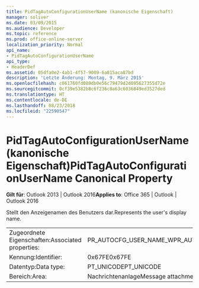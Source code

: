 ```yaml
---
title: PidTagAutoConfigurationUserName (kanonische Eigenschaft)
manager: soliver
ms.date: 03/09/2015
ms.audience: Developer
ms.topic: reference
ms.prod: office-online-server
localization_priority: Normal
api_name:
- PidTagAutoConfigurationUserName
api_type:
- HeaderDef
ms.assetid: 05dfa0e2-4ab1-4f57-9009-6a815aca87bd
description: 'Letzte Änderung: Montag, 9. März 2015'
ms.openlocfilehash: c061760fd089db0e56c79479d2d095627355d72e
ms.sourcegitcommit: 0cf39e5382b8c6f236c8a63c6036849ed3527ded
ms.translationtype: HT
ms.contentlocale: de-DE
ms.lasthandoff: 08/23/2018
ms.locfileid: "22590547"
---
```

# <a name="pidtagautoconfigurationusername-canonical-property"></a><span data-ttu-id="5d7ac-103">PidTagAutoConfigurationUserName (kanonische Eigenschaft)</span><span class="sxs-lookup"><span data-stu-id="5d7ac-103">PidTagAutoConfigurationUserName Canonical Property</span></span>

  
  
<span data-ttu-id="5d7ac-104">**Gilt für**: Outlook 2013 | Outlook 2016</span><span class="sxs-lookup"><span data-stu-id="5d7ac-104">**Applies to**: Office 365 | Outlook | Outlook 2016</span></span> 
  
<span data-ttu-id="5d7ac-105">Stellt den Anzeigenamen des Benutzers dar.</span><span class="sxs-lookup"><span data-stu-id="5d7ac-105">Represents the user's display name.</span></span>
  
|||
|:-----|:-----|
|<span data-ttu-id="5d7ac-106">Zugeordnete Eigenschaften:</span><span class="sxs-lookup"><span data-stu-id="5d7ac-106">Associated properties:</span></span>  <br/> |<span data-ttu-id="5d7ac-107">PR_AUTOCFG_USER_NAME_W</span><span class="sxs-lookup"><span data-stu-id="5d7ac-107">PR_AUTOCFG_USER_NAME_W</span></span>  <br/> |
|<span data-ttu-id="5d7ac-108">Kennung:</span><span class="sxs-lookup"><span data-stu-id="5d7ac-108">Identifier:</span></span>  <br/> |<span data-ttu-id="5d7ac-109">0x67FE</span><span class="sxs-lookup"><span data-stu-id="5d7ac-109">0x67FE</span></span>  <br/> |
|<span data-ttu-id="5d7ac-110">Datentyp:</span><span class="sxs-lookup"><span data-stu-id="5d7ac-110">Data type:</span></span>  <br/> |<span data-ttu-id="5d7ac-111">PT_UNICODE</span><span class="sxs-lookup"><span data-stu-id="5d7ac-111">PT_UNICODE</span></span>  <br/> |
|<span data-ttu-id="5d7ac-112">Bereich:</span><span class="sxs-lookup"><span data-stu-id="5d7ac-112">Area:</span></span>  <br/> |<span data-ttu-id="5d7ac-113">Nachrichtenanlage</span><span class="sxs-lookup"><span data-stu-id="5d7ac-113">Message attachment</span></span>  <br/> |
   


